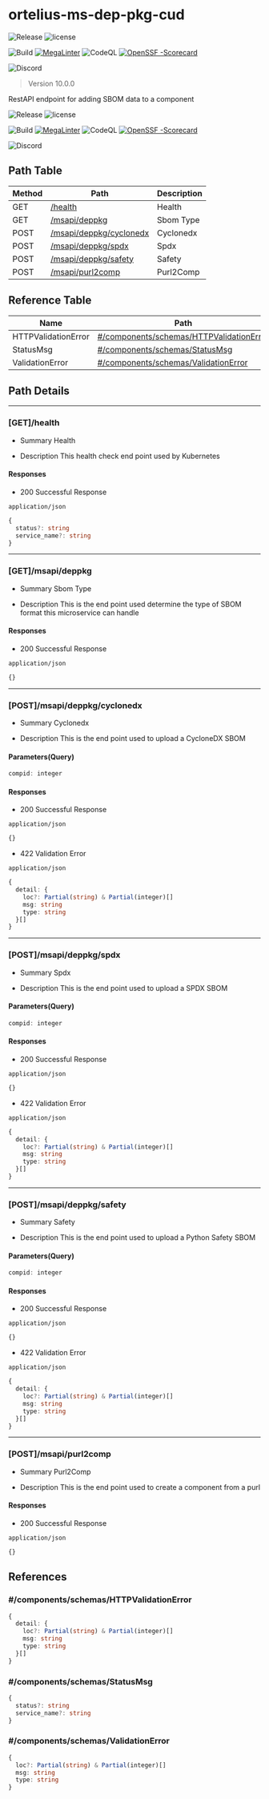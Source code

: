 # ortelius-ms-dep-pkg-cud

![Release](https://img.shields.io/github/v/release/ortelius/ms-dep-pkg-cud?sort=semver)
![license](https://img.shields.io/github/license/ortelius/.github)

![Build](https://img.shields.io/github/actions/workflow/status/ortelius/ms-dep-pkg-cud/build-push-chart.yml)
[![MegaLinter](https://github.com/ortelius/ms-dep-pkg-cud/workflows/MegaLinter/badge.svg?branch=main)](https://github.com/ortelius/ms-dep-pkg-cud/actions?query=workflow%3AMegaLinter+branch%3Amain)
![CodeQL](https://github.com/ortelius/ms-dep-pkg-cud/workflows/CodeQL/badge.svg)
[![OpenSSF
-Scorecard](https://api.securityscorecards.dev/projects/github.com/ortelius/ms-dep-pkg-cud/badge)](https://api.securityscorecards.dev/projects/github.com/ortelius/ms-dep-pkg-cud)


![Discord](https://img.shields.io/discord/722468819091849316)

> Version 10.0.0


RestAPI endpoint for adding SBOM data to a component

![Release](https://img.shields.io/github/v/release/ortelius/ms-dep-pkg-cud?sort=semver)
![license](https://img.shields.io/github/license/ortelius/ms-dep-pkg-cud)

![Build](https://img.shields.io/github/actions/workflow/status/ortelius/ms-dep-pkg-cud/build-push-chart.yml)
[![MegaLinter](https://github.com/ortelius/ms-dep-pkg-cud/workflows/MegaLinter/badge.svg?branch=main)](https://github.com/ortelius/ms-dep-pkg-cud/actions?query=workflow%3AMegaLinter+branch%3Amain)
![CodeQL](https://github.com/ortelius/ms-dep-pkg-cud/workflows/CodeQL/badge.svg)
[![OpenSSF
-Scorecard](https://api.securityscorecards.dev/projects/github.com/ortelius/ms-dep-pkg-cud/badge)](https://api.securityscorecards.dev/projects/github.com/ortelius/ms-dep-pkg-cud)


![Discord](https://img.shields.io/discord/722468819091849316)


## Path Table

| Method | Path                                                 | Description |
|--------|------------------------------------------------------|-------------|
| GET    | [/health](#gethealth)                                | Health      |
| GET    | [/msapi/deppkg](#getmsapideppkg)                     | Sbom Type   |
| POST   | [/msapi/deppkg/cyclonedx](#postmsapideppkgcyclonedx) | Cyclonedx   |
| POST   | [/msapi/deppkg/spdx](#postmsapideppkgspdx)           | Spdx        |
| POST   | [/msapi/deppkg/safety](#postmsapideppkgsafety)       | Safety      |
| POST   | [/msapi/purl2comp](#postmsapipurl2comp)              | Purl2Comp   |

## Reference Table

| Name                | Path                                                                              | Description |
|---------------------|-----------------------------------------------------------------------------------|-------------|
| HTTPValidationError | [#/components/schemas/HTTPValidationError](#componentsschemashttpvalidationerror) |             |
| StatusMsg           | [#/components/schemas/StatusMsg](#componentsschemasstatusmsg)                     |             |
| ValidationError     | [#/components/schemas/ValidationError](#componentsschemasvalidationerror)         |             |

## Path Details

***

### [GET]/health

- Summary
Health

- Description
This health check end point used by Kubernetes

#### Responses

- 200 Successful Response

`application/json`

```ts
{
  status?: string
  service_name?: string
}
```

***

### [GET]/msapi/deppkg

- Summary
Sbom Type

- Description
This is the end point used determine the type of SBOM format this microservice can handle

#### Responses

- 200 Successful Response

`application/json`

```ts
{}
```

***

### [POST]/msapi/deppkg/cyclonedx

- Summary
Cyclonedx

- Description
This is the end point used to upload a CycloneDX SBOM

#### Parameters(Query)

```ts
compid: integer
```

#### Responses

- 200 Successful Response

`application/json`

```ts
{}
```

- 422 Validation Error

`application/json`

```ts
{
  detail: {
    loc?: Partial(string) & Partial(integer)[]
    msg: string
    type: string
  }[]
}
```

***

### [POST]/msapi/deppkg/spdx

- Summary
Spdx

- Description
This is the end point used to upload a SPDX SBOM

#### Parameters(Query)

```ts
compid: integer
```

#### Responses

- 200 Successful Response

`application/json`

```ts
{}
```

- 422 Validation Error

`application/json`

```ts
{
  detail: {
    loc?: Partial(string) & Partial(integer)[]
    msg: string
    type: string
  }[]
}
```

***

### [POST]/msapi/deppkg/safety

- Summary
Safety

- Description
This is the end point used to upload a Python Safety SBOM

#### Parameters(Query)

```ts
compid: integer
```

#### Responses

- 200 Successful Response

`application/json`

```ts
{}
```

- 422 Validation Error

`application/json`

```ts
{
  detail: {
    loc?: Partial(string) & Partial(integer)[]
    msg: string
    type: string
  }[]
}
```

***

### [POST]/msapi/purl2comp

- Summary
Purl2Comp

- Description
This is the end point used to create a component from a purl

#### Responses

- 200 Successful Response

`application/json`

```ts
{}
```

## References

### #/components/schemas/HTTPValidationError

```ts
{
  detail: {
    loc?: Partial(string) & Partial(integer)[]
    msg: string
    type: string
  }[]
}
```

### #/components/schemas/StatusMsg

```ts
{
  status?: string
  service_name?: string
}
```

### #/components/schemas/ValidationError

```ts
{
  loc?: Partial(string) & Partial(integer)[]
  msg: string
  type: string
}
```
